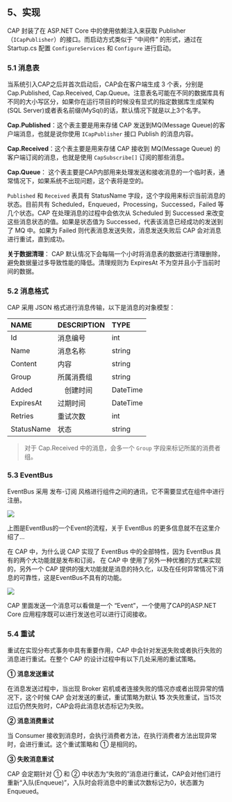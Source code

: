 
## 5、实现

CAP 封装了在 ASP.NET Core 中的使用依赖注入来获取 Publisher （`ICapPublisher`）的接口。而启动方式类似于 “中间件” 的形式，通过在 Startup.cs 配置 `ConfigureServices` 和 `Configure` 进行启动。

### 5.1 消息表

当系统引入CAP之后并首次启动后，CAP会在客户端生成 3 个表，分别是 Cap.Published, Cap.Received, Cap.Queue。注意表名可能在不同的数据库具有不同的大小写区分，如果你在运行项目的时候没有显式的指定数据库生成架构(SQL Server)或者表名前缀(MySql)的话，默认情况下就是以上3个名字。

**Cap.Published**：这个表主要是用来存储 CAP 发送到MQ(Message Queue)的客户端消息，也就是说你使用 `ICapPublisher` 接口 Publish 的消息内容。

**Cap.Received**：这个表主要是用来存储 CAP 接收到 MQ(Message Queue) 的客户端订阅的消息，也就是使用 `CapSubscribe[]` 订阅的那些消息。

**Cap.Queue**： 这个表主要是CAP内部用来处理发送和接收消息的一个临时表，通常情况下，如果系统不出现问题，这个表将是空的。

`Published` 和 `Received` 表具有 StatusName 字段，这个字段用来标识当前消息的状态。目前共有 Scheduled，Enqueued，Processing，Successed，Failed 等几个状态。CAP 在处理消息的过程中会依次从 Scheduled 到 Successed 来改变这些消息状态的值。如果是状态值为 Successed，代表该消息已经成功的发送到了 MQ 中。如果为 Failed 则代表消息发送失败，消息发送失败后 CAP 会对消息进行重试，直到成功。

**关于数据清理**： CAP 默认情况下会每隔一个小时将消息表的数据进行清理删除，避免数据量过多导致性能的降低。清理规则为 ExpiresAt 不为空并且小于当前时间的数据。

### 5.2 消息格式

CAP 采用 JSON 格式进行消息传输，以下是消息的对象模型：

NAME | DESCRIPTION | TYPE
:---|:---|:---
Id | 消息编号 | int
Name | 消息名称 | string
Content | 内容 | string
Group | 所属消费组 | string
Added |　创建时间 | DateTime
ExpiresAt | 过期时间 | DateTime
Retries | 重试次数 | int
StatusName | 状态 | string

>对于 Cap.Received 中的消息，会多一个 `Group` 字段来标记所属的消费者组。



### 5.3 EventBus 

EventBus 采用 发布-订阅 风格进行组件之间的通讯，它不需要显式在组件中进行注册。

![](http://images2017.cnblogs.com/blog/250417/201708/250417-20170804153901240-1774287236.png)

上图是EventBus的一个Event的流程，关于 EventBus 的更多信息就不在这里介绍了...

在 CAP 中，为什么说 CAP 实现了 EventBus 中的全部特性，因为 EventBus 具有的两个大功能就是发布和订阅， 在 CAP 中 使用了另外一种优雅的方式来实现的，另外一个 CAP 提供的强大功能就是消息的持久化，以及在任何异常情况下消息的可靠性，这是EventBus不具有的功能。

![](https://camo.githubusercontent.com/452505edb71d41f2c1bd18907275b76291621e46/687474703a2f2f696d61676573323031352e636e626c6f67732e636f6d2f626c6f672f3235303431372f3230313730372f3235303431372d32303137303730353137353832373132382d313230333239313436392e706e67)

CAP 里面发送一个消息可以看做是一个 “Event”，一个使用了CAP的ASP.NET Core 应用程序既可以进行发送也可以进行订阅接收。


### 5.4 重试

重试在实现分布式事务中具有重要作用，CAP 中会针对发送失败或者执行失败的消息进行重试。在整个 CAP 的设计过程中有以下几处采用的重试策略。

**① 消息发送重试**

在消息发送过程中，当出现 Broker 宕机或者连接失败的情况亦或者出现异常的情况下，这个时候 CAP 会对发送的重试，重试策略为默认 **15** 次失败重试，当15次过后仍然失败时，CAP会将此消息状态标记为失败。

**② 消息消费重试**

当 Consumer 接收到消息时，会执行消费者方法，在执行消费者方法出现异常时，会进行重试。这个重试策略和 ① 是相同的。

**③ 失败消息重试**

CAP 会定期针对 ① 和 ② 中状态为“失败的”消息进行重试，CAP会对他们进行重新“入队(Enqueue)”，入队时会将消息中的重试次数标记为0，状态置为 Enqueued。